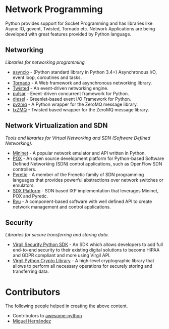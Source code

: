 Network Programming
===================

Python provides support for Socket Programming and has libraries like Async IO, gevent, Twisted, Tornado etc. Network Applications are being developed with great features provided by Python language.

Networking
----------

*Libraries for networking programming.*

* [asyncio](https://docs.python.org/3/library/asyncio.html) - (Python standard library in Python 3.4+) Asynchronous I/O, event loop, coroutines and tasks.
* [Tornado](http://www.tornadoweb.org/) - A Web framework and asynchronous networking library.
* [Twisted](https://twistedmatrix.com/trac/) - An event-driven networking engine.
* [pulsar](https://github.com/quantmind/pulsar) - Event-driven concurrent framework for Python.
* [diesel](https://github.com/jamwt/diesel) - Greenlet-based event I/O Framework for Python.
* [pyzmq](http://zeromq.github.io/pyzmq/) - A Python wrapper for the ZeroMQ message library.
* [txZMQ](https://github.com/smira/txZMQ) - Twisted based wrapper for the ZeroMQ message library.

Network Virtualization and SDN
------------------------------

*Tools and libraries for Virtual Networking and SDN (Software Defined Networking).*

* [Mininet](http://mininet.org/) - A popular network emulator and API written in Python.
* [POX](http://www.noxrepo.org/pox/about-pox/) - An open source development platform for Python-based Software Defined Networking (SDN) control applications, such as OpenFlow SDN controllers.
* [Pyretic](http://frenetic-lang.org/pyretic/) - A member of the Frenetic family of SDN programming languages that provides powerful abstractions over network switches or emulators.
* [SDX Platform](https://github.com/sdn-ixp/internet2award) - SDN based IXP implementation that leverages Mininet, POX and Pyretic.
* [Ryu](http://osrg.github.io/ryu/) - A component-based software with well defined API to create network management and control applications.

Security
-------------

*Libraries for secure transferring and storing data.*

* [Virgil Security Python SDK](https://github.com/VirgilSecurity/virgil-sdk-python) - An SDK which allows developers to add full end-to-end security to their existing digital solutions to become HIPAA and GDPR compliant and more using Virgil API.
* [Virgil Python Crypto Library](https://github.com/VirgilSecurity/virgil-crypto-python) - A high-level cryptographic library that allows to perform all necessary operations for securely storing and transferring data.

Contributors
============

The following people helped in creating the above content.

* Contributors to <a href="https://github.com/vinta/awesome-python" target="_blank">awesome-python</a>
* [Miguel Hernández](https://github.com/Madh93)
